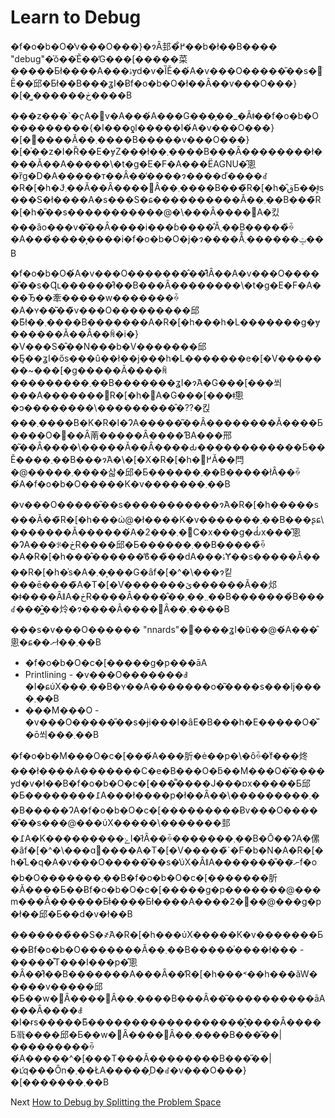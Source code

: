 # Learn to Debug
[//]: # (Version:1.0.0)
�f�o�b�O�̓v���O���}�ɂȂ邽�߂̊��b�ł��B���� "debug"�̍ŏ��̈Ӗ��̓G���[�����菜�����Ƃł����A���ۂɏd�v�ȈӖ��́A�v���O�����̎��s�𒲂ׂĒ��ׂ邱�Ƃł��B���ʓI�Ƀf�o�b�O�ł��Ȃ��v���O���}�[�͖ڂ������܂����B

���z���`�ҁA�݌v�A���́A���G���̗��_�Ȃǂ��f�o�b�O���������{�I���ƍl�����l�́A�v���O���}�[�𓭂����Ă��܂����B�����v���O���}�[�͗��z�I�Ȑ��E�ɏZ���ł��܂����B���Ȃ��������ł����Ă��A�����\�t�g�E�F�A���ЁAGNU�̂悤�ȑg�D�A�����т��Ȃ��̓����ɂ����ď����ꂽ�R�[�h�Ɉ͂܂��Ă��Ȃ����΂Ȃ��܂����B���̃R�[�h�̂قƂ��ǂ͕s���S�ł����A�s���S�ɕ����������Ă��܂��B���̃R�[�h�̎��s�����������@�\���Ȃ����΁A�킸���ȃo���v�͂��Ȃ����i���ɓ����̂Ă܂��B�����̏ꍇ�A���̉����͎����i�f�o�b�O�j�ɂ����Ă̂ݓ������܂��B

�f�o�b�O�́A�v���O�������̂��̂ł͂Ȃ��A�v���O�����̎��s�Ɋւ������̂ł��B���Ȃ��������\�t�g�E�F�A���Ђ��牽�����w�������ꍇ�A�ʏ��͂��̃v���O���������邱�Ƃ͂ł��܂����B�������A�R�[�h���h�L�������g�ɏ������Ă��Ȃ��ꏊ�i�}�V���S�̂��N���b�V�������邱�Ƃ͈��ʓI�ős���ȗ��ł��j���h�L�������e�[�V�������~���[�g�����Ă����ꏊ���������܂��B�������ʓI�ɂ́A�G���[���쐬���A�������񂾃R�[�h�𒲂ׁA�G���[���ǂ̂悤�ɔ��������\���������̂�??�킩���܂����B�K�R�I�ɁA�����͂��Ȃ��������Ă����Ƃ����O�񂪂��Ȃ萳�����Ȃ����ƁA���邢�͂��Ȃ����\�����Ă��Ȃ����Ԃ������������Ƃ��Ӗ����܂��B���ɂ́A�\�[�X�R�[�h�𒭂߂Ă��閂�@�����܂����삷�邱�Ƃ������܂��B�����łȂ��ꍇ�́A�f�o�b�O�����K�v�������܂��B

�v���O�����̎��s�����������ɂ́A�R�[�h�����s���Ă��̃R�[�h���ώ@�ł����K�v�������܂��B���ʂɕ\�������Ă������́A�܂���2�̃C�x���g�Ԃ̒x���̂悤�ɁA���ꂪ�ڂɌ����邱�Ƃ������܂��B�����̏ꍇ�A�R�[�h���̂������̕ϐ��̏��ԁA���ۂɎ��s�����Ă����R�[�h�̍s�A�܂��͕��G�ȃf�[�^�\���ɂ킽���ē����̃A�T�[�V�������ێ������Ă��邩�ǂ����ȂǁA�ڂɌ����Ȃ����̂��܂܂��܂��B�������̉B���ꂽ���͖̂��炩�ɂ����Ȃ����΂Ȃ��܂����B

���s�v���O������ "nnards"�𒲂ׂ����ʓI�ȕ��@�́A���̂悤�ɕ��ނł��܂��B

- �f�o�b�O�c�[�����g�p���āA
- Printlining - �v���O�������ꎞ�I�ɕύX���܂��B�ʏ��A�������o�͂����s���ǉ����܂��B
- ���M���O - �v���O�����̎��s�ɉi���I�ȃE�B���h�E�����O�̌`�ō쐬���܂��B

�f�o�b�M���O�c�[���́A���肵�ė��p�\�ȏꍇ�͑f���炵���ł����A�������C�e�B���O�ƃ��M���O�͂����ɏd�v�ł��B�f�o�b�O�c�[���͌����J���ɒx�����Ƃ邱�Ƃ��������߁A���ł����p�ł��Ȃ��\���������܂��B�����ɁA�f�o�b�O�c�[���������Ƀv���O�����̎��s���@���ύX�����\�������邽�߁A�K���������ۓI�ł͂Ȃ��ꍇ�������܂��B�Ō��ɁA�傫�ȃf�[�^�\���ɑ΂����A�T�[�V�����̃`�F�b�N�A�R�[�h�̋L�q�A�v���O�����̎��s�̕ύX�ȂǁA�������̎��ނ̃f�o�b�O�������܂��B�f�o�b�O�c�[�������肵�Ă����Ƃ��Ƀf�o�b�O�c�[�����g�p�������@���m���Ă������Ƃ͗ǂ����Ƃł����A����2�̕��@���g�p�ł��邱�Ƃ��d�v�ł��B

�������̏��S�҂́A�R�[�h���ύX�����K�v�������Ƃ��Ƀf�o�b�O�������Ă��܂��B�����͗����ł��� - �����͒T���I���p�̂悤�Ȃ��̂ł��B�������A���Ȃ��̓R�[�h���˂��h���ăW�����v�����邱�Ƃ��w�΂Ȃ����΂Ȃ��܂����B���Ȃ��͂����������āA���Ȃ����ꎞ�I�ɍs�����Ƃ͂������������������͉̂����Ȃ����Ƃ𗝉����邱�Ƃ��w�΂Ȃ����΂Ȃ��܂����B���̋��|���������ꍇ�́A�����^�[���T���Ă��������B���̋��|�ւ̕q���Ȏn�܂��ŁA�����̗D�ꂽ�v���O���}�[�������܂��B

Next [How to Debug by Splitting the Problem Space](02-How%20to%20Debug%20by%20Splitting%20the%20Problem%20Space.md)
